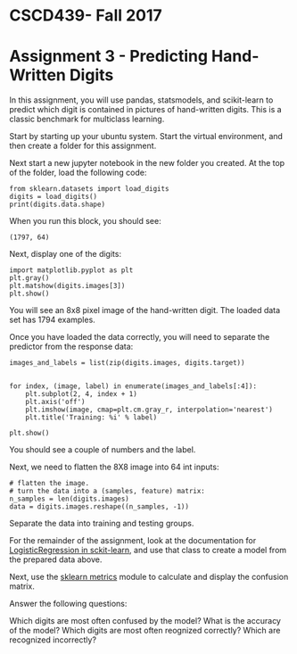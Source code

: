 # CSCD439- Fall 2017
# Assignment 3 - Predicting Hand-Written Digits

In this assignment, you will use pandas, statsmodels, and scikit-learn to predict which digit is contained in pictures of hand-written digits.  This is a classic benchmark for multiclass learning.

Start by starting up your ubuntu system.  Start the virtual environment, and then create a folder for this assignment.

Next start a new jupyter notebook in the new folder you created.  At the top of the folder, load the following code:

```
from sklearn.datasets import load_digits
digits = load_digits()
print(digits.data.shape)
```
When you run this block, you should see:

```
(1797, 64)
```

Next, display one of the digits:

```
import matplotlib.pyplot as plt 
plt.gray() 
plt.matshow(digits.images[3]) 
plt.show() 
```

You will see an 8x8 pixel image of the hand-written digit.  The loaded data set has 1794 examples.

Once you have loaded the data correctly, you will need to separate the predictor from the response data:

```
images_and_labels = list(zip(digits.images, digits.target))


for index, (image, label) in enumerate(images_and_labels[:4]):
    plt.subplot(2, 4, index + 1)
    plt.axis('off')
    plt.imshow(image, cmap=plt.cm.gray_r, interpolation='nearest')
    plt.title('Training: %i' % label)

plt.show()
```

You should see a couple of numbers and the label.

Next, we need to flatten the 8X8 image into 64 int inputs:

```
# flatten the image.
# turn the data into a (samples, feature) matrix:
n_samples = len(digits.images)
data = digits.images.reshape((n_samples, -1))
```
Separate the data into training and testing groups.

For the remainder of the assignment, look at the documentation for [LogisticRegression in sckit-learn](http://scikit-learn.org/stable/modules/generated/sklearn.linear_model.LogisticRegression.html), and use that class to create a model from the prepared data above.

Next, use the [sklearn metrics](http://scikit-learn.org/stable/modules/generated/sklearn.metrics.confusion_matrix.html) module to calculate and display the confusion matrix.

Answer the following questions:

Which digits are most often confused by the model? 
What is the accuracy of the model?
Which digits are most often reognized correctly?
Which are recognized incorrectly?









